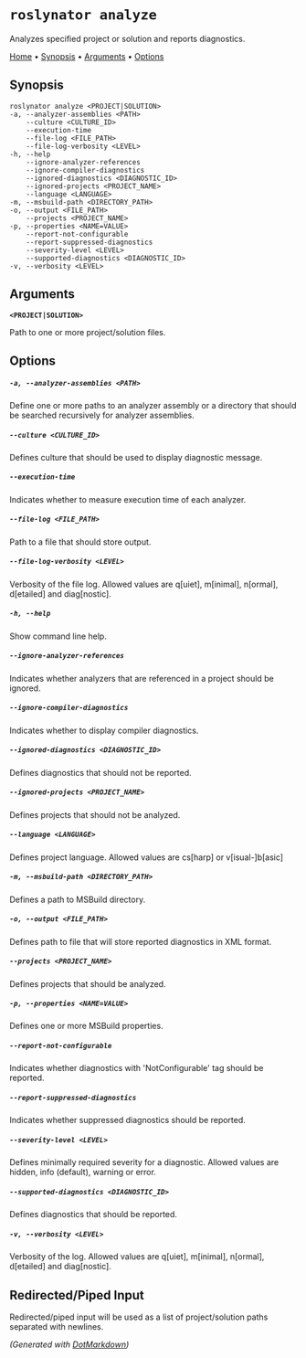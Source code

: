 ﻿
# `roslynator analyze`

Analyzes specified project or solution and reports diagnostics\.

[Home](README.md) &#x2022; [Synopsis](#Synopsis) &#x2022; [Arguments](#Arguments) &#x2022; [Options](#Options)

## Synopsis

```
roslynator analyze <PROJECT|SOLUTION>
-a, --analyzer-assemblies <PATH>
    --culture <CULTURE_ID>
    --execution-time
    --file-log <FILE_PATH>
    --file-log-verbosity <LEVEL>
-h, --help
    --ignore-analyzer-references
    --ignore-compiler-diagnostics
    --ignored-diagnostics <DIAGNOSTIC_ID>
    --ignored-projects <PROJECT_NAME>
    --language <LANGUAGE>
-m, --msbuild-path <DIRECTORY_PATH>
-o, --output <FILE_PATH>
    --projects <PROJECT_NAME>
-p, --properties <NAME=VALUE>
    --report-not-configurable
    --report-suppressed-diagnostics
    --severity-level <LEVEL>
    --supported-diagnostics <DIAGNOSTIC_ID>
-v, --verbosity <LEVEL>
```

## Arguments

**`<PROJECT|SOLUTION>`**

Path to one or more project/solution files\.

## Options

##### `-a, --analyzer-assemblies <PATH>`

Define one or more paths to an analyzer assembly or a directory that should be searched recursively for analyzer assemblies\.

##### `--culture <CULTURE_ID>`

Defines culture that should be used to display diagnostic message\.

##### `--execution-time`

Indicates whether to measure execution time of each analyzer\.

##### `--file-log <FILE_PATH>`

Path to a file that should store output\.

##### `--file-log-verbosity <LEVEL>`

Verbosity of the file log\. Allowed values are q\[uiet\], m\[inimal\], n\[ormal\], d\[etailed\] and diag\[nostic\]\.

##### `-h, --help`

Show command line help\.

##### `--ignore-analyzer-references`

Indicates whether analyzers that are referenced in a project should be ignored\.

##### `--ignore-compiler-diagnostics`

Indicates whether to display compiler diagnostics\.

##### `--ignored-diagnostics <DIAGNOSTIC_ID>`

Defines diagnostics that should not be reported\.

##### `--ignored-projects <PROJECT_NAME>`

Defines projects that should not be analyzed\.

##### `--language <LANGUAGE>`

Defines project language\. Allowed values are cs\[harp\] or v\[isual\-\]b\[asic\]

##### `-m, --msbuild-path <DIRECTORY_PATH>`

Defines a path to MSBuild directory\.

##### `-o, --output <FILE_PATH>`

Defines path to file that will store reported diagnostics in XML format\.

##### `--projects <PROJECT_NAME>`

Defines projects that should be analyzed\.

##### `-p, --properties <NAME=VALUE>`

Defines one or more MSBuild properties\.

##### `--report-not-configurable`

Indicates whether diagnostics with 'NotConfigurable' tag should be reported\.

##### `--report-suppressed-diagnostics`

Indicates whether suppressed diagnostics should be reported\.

##### `--severity-level <LEVEL>`

Defines minimally required severity for a diagnostic\. Allowed values are hidden, info \(default\), warning or error\.

##### `--supported-diagnostics <DIAGNOSTIC_ID>`

Defines diagnostics that should be reported\.

##### `-v, --verbosity <LEVEL>`

Verbosity of the log\. Allowed values are q\[uiet\], m\[inimal\], n\[ormal\], d\[etailed\] and diag\[nostic\]\.

## Redirected/Piped Input

Redirected/piped input will be used as a list of project/solution paths separated with newlines.

*\(Generated with [DotMarkdown](https://github.com/JosefPihrt/DotMarkdown)\)*